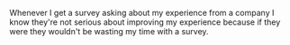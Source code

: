 Whenever I get a survey asking about my experience from a company I know they're not serious about improving my experience because if they were they wouldn't be wasting my time with a survey.


